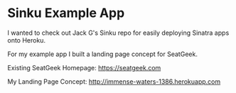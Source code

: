 # Sinku Example App

I wanted to check out Jack G's Sinku repo for easily deploying Sinatra apps onto Heroku. 

For my example app I built a landing page concept for SeatGeek.

Existing SeatGeek Homepage: https://seatgeek.com

My Landing Page Concept: http://immense-waters-1386.herokuapp.com
